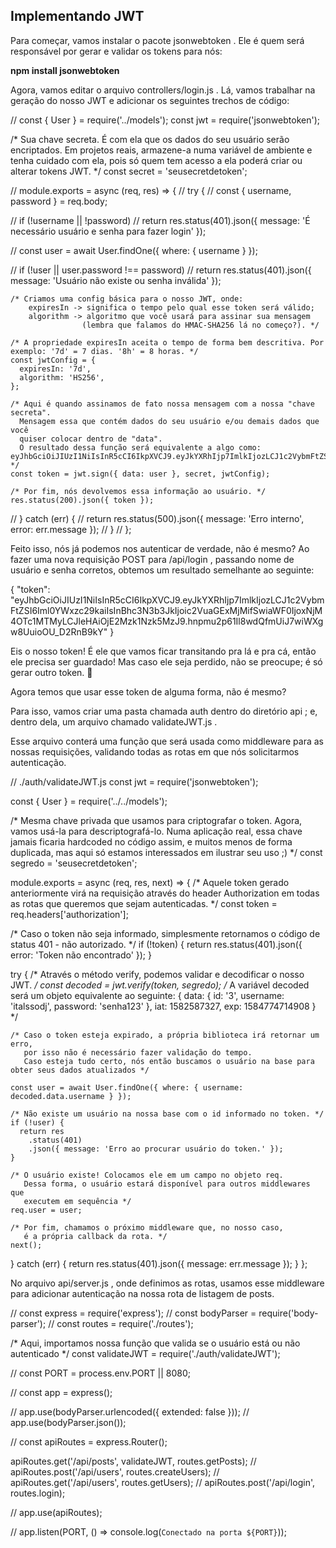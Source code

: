 ## Implementando JWT

Para começar, vamos instalar o pacote jsonwebtoken . Ele é quem será responsável por gerar e validar os tokens para nós:

**npm install jsonwebtoken**

Agora, vamos editar o arquivo controllers/login.js . Lá, vamos trabalhar na geração do nosso JWT e adicionar os seguintes trechos de código:

// const { User } = require('../models');
const jwt = require('jsonwebtoken');

/* Sua chave secreta. É com ela que os dados do seu usuário serão encriptados.
   Em projetos reais, armazene-a numa variável de ambiente e tenha cuidado com ela, pois só quem tem acesso
   a ela poderá criar ou alterar tokens JWT. */
const secret = 'seusecretdetoken';

// module.exports = async (req, res) => {
//   try {
//     const { username, password } = req.body;

//     if (!username || !password)
//       return res.status(401).json({ message: 'É necessário usuário e senha para fazer login' });

//     const user = await User.findOne({ where: { username } });

//     if (!user || user.password !== password)
//       return res.status(401).json({ message: 'Usuário não existe ou senha inválida' });

    /* Criamos uma config básica para o nosso JWT, onde:
        expiresIn -> significa o tempo pelo qual esse token será válido;
        algorithm -> algoritmo que você usará para assinar sua mensagem
                    (lembra que falamos do HMAC-SHA256 lá no começo?). */

    /* A propriedade expiresIn aceita o tempo de forma bem descritiva. Por exemplo: '7d' = 7 dias. '8h' = 8 horas. */
    const jwtConfig = {
      expiresIn: '7d',
      algorithm: 'HS256',
    };

    /* Aqui é quando assinamos de fato nossa mensagem com a nossa "chave secreta".
      Mensagem essa que contém dados do seu usuário e/ou demais dados que você
      quiser colocar dentro de "data".
      O resultado dessa função será equivalente a algo como: eyJhbGciOiJIUzI1NiIsInR5cCI6IkpXVCJ9.eyJkYXRhIjp7ImlkIjozLCJ1c2VybmFtZSI6Iml0YWxzc29kaiIsInBhc3N3b3JkIjoic2VuaGExMjMifSwiaWF0IjoxNjM4OTc1MTMyLCJleHAiOjE2Mzk1Nzk5MzJ9.hnpmu2p61Il8wdQfmUiJ7wiWXgw8UuioOU_D2RnB9kY */
    const token = jwt.sign({ data: user }, secret, jwtConfig);

    /* Por fim, nós devolvemos essa informação ao usuário. */
    res.status(200).json({ token });

//   } catch (err) {
//     return res.status(500).json({ message: 'Erro interno', error: err.message });
//   }
// };

Feito isso, nós já podemos nos autenticar de verdade, não é mesmo? Ao fazer uma nova requisição POST para /api/login , passando nome de usuário e senha corretos, obtemos um resultado semelhante ao seguinte:

{
  "token": "eyJhbGciOiJIUzI1NiIsInR5cCI6IkpXVCJ9.eyJkYXRhIjp7ImlkIjozLCJ1c2VybmFtZSI6Iml0YWxzc29kaiIsInBhc3N3b3JkIjoic2VuaGExMjMifSwiaWF0IjoxNjM4OTc1MTMyLCJleHAiOjE2Mzk1Nzk5MzJ9.hnpmu2p61Il8wdQfmUiJ7wiWXgw8UuioOU_D2RnB9kY"
}

Eis o nosso token! É ele que vamos ficar transitando pra lá e pra cá, então ele precisa ser guardado! Mas caso ele seja perdido, não se preocupe; é só gerar outro token. 🙂

Agora temos que usar esse token de alguma forma, não é mesmo? 

Para isso, vamos criar uma pasta chamada auth dentro do diretório api ; e, dentro dela, um arquivo chamado validateJWT.js .

Esse arquivo conterá uma função que será usada como middleware para as nossas requisições, validando todas as rotas em que nós solicitarmos autenticação.

// ./auth/validateJWT.js
const jwt = require('jsonwebtoken');

const { User } = require('../../models');

/* Mesma chave privada que usamos para criptografar o token.
   Agora, vamos usá-la para descriptografá-lo.
   Numa aplicação real, essa chave jamais ficaria hardcoded no código assim,
   e muitos menos de forma duplicada, mas aqui só estamos interessados em
   ilustrar seu uso ;) */
const segredo = 'seusecretdetoken';

module.exports = async (req, res, next) => {
  /* Aquele token gerado anteriormente virá na requisição através do
     header Authorization em todas as rotas que queremos que
     sejam autenticadas. */
  const token = req.headers['authorization'];

  /* Caso o token não seja informado, simplesmente retornamos
     o código de status 401 - não autorizado. */
  if (!token) {
    return res.status(401).json({ error: 'Token não encontrado' });
  }

  try {
    /* Através o método verify, podemos validar e decodificar o nosso JWT. */
    const decoded = jwt.verify(token, segredo);
    /*
      A variável decoded será um objeto equivalente ao seguinte:
      {
        data: {
          id: '3',
          username: 'italssodj',
          password: 'senha123'
        },
        iat: 1582587327,
        exp: 1584774714908
      }
    */

    /* Caso o token esteja expirado, a própria biblioteca irá retornar um erro,
       por isso não é necessário fazer validação do tempo.
       Caso esteja tudo certo, nós então buscamos o usuário na base para obter seus dados atualizados */

    const user = await User.findOne({ where: { username: decoded.data.username } });

    /* Não existe um usuário na nossa base com o id informado no token. */
    if (!user) {
      return res
        .status(401)
        .json({ message: 'Erro ao procurar usuário do token.' });
    }

    /* O usuário existe! Colocamos ele em um campo no objeto req.
       Dessa forma, o usuário estará disponível para outros middlewares que
       executem em sequência */
    req.user = user;

    /* Por fim, chamamos o próximo middleware que, no nosso caso,
       é a própria callback da rota. */
    next();
  } catch (err) {
    return res.status(401).json({ message: err.message });
  }
};

No arquivo api/server.js , onde definimos as rotas, usamos esse middleware para adicionar autenticação na nossa rota de listagem de posts.


// const express = require('express');
// const bodyParser = require('body-parser');
// const routes = require('./routes');

/* Aqui, importamos nossa função que valida se o usuário está ou não autenticado */
const validateJWT = require('./auth/validateJWT');

// const PORT = process.env.PORT || 8080;

// const app = express();

// app.use(bodyParser.urlencoded({ extended: false }));
// app.use(bodyParser.json());

// const apiRoutes = express.Router();

apiRoutes.get('/api/posts', validateJWT, routes.getPosts);
// apiRoutes.post('/api/users', routes.createUsers);
// apiRoutes.get('/api/users', routes.getUsers);
// apiRoutes.post('/api/login', routes.login);

// app.use(apiRoutes);

// app.listen(PORT, () => console.log(`Conectado na porta ${PORT}`));